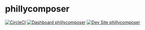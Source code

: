 # phillycomposer

[![CircleCI](https://circleci.com/gh/jdelon02/phillycomposer.svg?style=shield)](https://circleci.com/gh/jdelon02/phillycomposer)
[![Dashboard phillycomposer](https://img.shields.io/badge/dashboard-phillycomposer-yellow.svg)](https://dashboard.pantheon.io/sites/09912343-7161-4f80-9503-d5f2cbf29fd2#dev/code)
[![Dev Site phillycomposer](https://img.shields.io/badge/site-phillycomposer-blue.svg)](http://dev-phillycomposer.pantheonsite.io/)